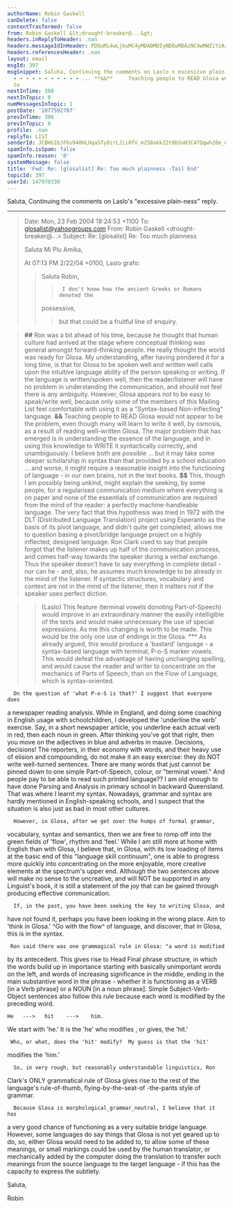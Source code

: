 ```yaml
---
authorName: Robin Gaskell
canDelete: false
contentTrasformed: false
from: Robin Gaskell &lt;drought-breaker@...&gt;
headers.inReplyToHeader: .nan
headers.messageIdInHeader: PDUuMi4wLjkuMC4yMDA0MDIyNDEwMDAzNC4wMWZiYzAzMEBwYWNpZmljLm5ldC5hdT4=
headers.referencesHeader: .nan
layout: email
msgId: 397
msgSnippet: Saluta, Continuing the comments on Laslo s excessive plain-ness reply.
  - - - - - - - - - - - ... **&&**     Teaching people to READ Glosa would not appear
  to
nextInTime: 398
nextInTopic: 0
numMessagesInTopic: 1
postDate: '1077592787'
prevInTime: 396
prevInTopic: 0
profile: .nan
replyTo: LIST
senderId: JCBHG1bJF6u940HLOqaSTy8zrLJii0fV_mZS8akkZ2t8bSnH3C4fQqwhZ0e_G_DUAQ2a4sfmOmOmMmNOq5e8F0c0yXG9mafBMDCSFZCl8l48x8pbMA
spamInfo.isSpam: false
spamInfo.reason: '0'
systemMessage: false
title: 'Fwd: Re: [glosalist] Re: Too much plainness -Tail End'
topicId: 397
userId: 147970330
---
```


Saluta,
    Continuing the comments on Laslo's "excessive plain-ness" reply.
  - - - - - - - - - - -
>Date: Mon, 23 Feb 2004 18:24:53 +1100
>To: glosalist@yahoogroups.com
>From: Robin Gaskell <drought-breaker@...>
>Subject: Re: [glosalist] Re: Too much plainness
>
>Saluta Mi Plu Amika,
>
>At 07:13 PM 2/22/04 +0100, Laslo grafo:
>>Saluta Robin,
>> >      I don't know how the ancient Greeks or Romans denoted the 
>> possessive,
>> > but that could be a fruitful line of enquiry.

>**##**     Ron was a bit ahead of his time, because he thought that human 
>culture had arrived at the stage where conceptual thinking was general 
>amongst forward-thinking people.  He really thought the world was ready 
>for Glosa.  My understanding, after having pondered it for a long time, is 
>that for Glosa to be spoken well and written well calls upon the intuitive 
>language ability of the person speaking or writing.  If the language is 
>written/spoken well, then the reader/listener will have no problem in 
>understanding the communication, and should not feel there is any 
>ambiguity.   However, Glosa appears not to be easy to speak/write well, 
>because only some of the members of this Mailing List feel comfortable 
>with using it as a "Syntax-based Non-inflecting" language.
   **&&**     Teaching people to READ Glosa would not appear to be the 
problem, even though many will learn to write it well, by osmosis, as a 
result of reading well-written Glosa.  The major problem that has emerged 
is in understanding the essence of the language, and in using this 
knowledge to WRITE it syntactically correctly, and unambiguously.  I 
believe both are possible ... but it may take some deeper scholarship in 
syntax than that provided by a school education ... and worse, it might 
require a reasonable insight into the functioning of
language - in our own brains, not in the text books.
**$$**        This, though I am possibly being unkind, might explain the 
seeking, by some people, for a regularised communication medium where 
everything is on paper and none of the essentials of communication are 
required from the mind of the reader: a perfectly machine-handleable language.
                  The very fact that this hypothesis was tried in 1972 with 
the DLT (Distributed Language Translation) project using Esperanto as the 
basis of its pivot language, and didn't quite get completed, allows me to 
question basing a pivot/bridge language project on a highly inflected, 
designed language.
                   Ron Clark used to say that people forgot that the 
listener makes up half of the communication process, and comes half-way 
towards the speaker during a verbal exchange.  Thus the speaker doesn't 
have to say everything in complete detail - nor can he - and, also, he 
assumes much knowledge to be already in the mind of the listener.  If 
syntactic structures, vocabulary and context are not in the mind of the 
listener, then it matters not if the speaker uses perfect diction.


>>(Laslo)   This feature (terminal vowels donoting Part-of-Speech) would 
>>improve in an extraordinary manner the easilly intelligible of the texts 
>>and would make unnecessary the use of special expressions. As me this 
>>changing is worth to be made. This would be the only one use of endings 
>>in the Glosa.
***  As already argued, this would produce a 'bastard' language - a 
syntax-based language with terminal, P-o-S marker vowels.
      This would defeat the advantage of having unchanging spelling, and 
would cause the reader and writer to concentrate on the mechanics of Parts 
of Speech, than on the Flow of Language, which is syntax-oriented.

      On the question of 'what P-o-S is that?' I suggest that everyone does 
a newspaper reading analysis.  While in England, and doing some coaching in 
English usage with schoolchildren, I developed the 'underline the verb' 
exercise.
Say, in a short newspaper article, you underline each actual verb in red, 
then each noun in green.  After thinking you've got that right, then you 
move on the adjectives in blue and adverbs in mauve.
      Decisions, decisions!  The reporters, in their economy with words, 
and their heavy use of elision and compounding, do not make it an easy 
exercise: they do NOT write well-turned sentences.  There are many words 
that just cannot be pinned down to one simple Part-of-Speech, colour, or 
"terminal vowel."  And people pay to be able to read such printed language??
      I am old enough to have done Parsing and Analysis in primary school 
in backward Queensland.  That was where I learnt my syntax.  Nowadays, 
grammar and syntax are hardly mentioned in English-speaking schools, and I 
suspect that the situation is also just as bad in most other cultures.

      However, in Glosa, after we get over the humps of formal grammar, 
vocabulary, syntax and semantics, then we are free to romp off into the 
green fields of 'flow', rhythm and 'feel.'  While I am still more at home 
with English than with Glosa, I believe that, in Glosa, with its low 
loading of items at the basic end of this "language skill continuum", one 
is able to progress more quickly into concentrating on the more enjoyable, 
more creative elements at the spectrum's upper end.
      Although the two sentences above will make no sense to the 
uncreative, and will NOT be supported in any Linguist's book, it is still a 
statement of the joy that can be gained through producing effective 
communication.

      If, in the past, you have been seeking the key to writing Glosa, and 
have not found it, perhaps you have been looking in the wrong place.  Aim 
to 'think in Glosa.'  ^Go with the flow^ of language, and discover, that in 
Glosa, this is in the syntax.

     Ron said there was one grammagical rule in Glosa: "a word is modified 
by its antecedent.  This gives rise to Head Final phrase structure, in 
which the words build up in importance starting with basically unimportant 
words on the left, and words of increasing significance in the middle, 
ending in the main substantive word in the phrase - whether it is 
functioning as a VERB [in a Verb phrase] or a NOUN [in a noun phrase].
    Simple Subject-Verb-Object sentences also follow this rule because each 
word is modified by the preceding word.

    He   --->   hit    --->    him.

  We start with 'he.'  It is the 'he' who modifies , or gives, the 'hit.'

     Who, or what, does the 'hit' modify?  My guess is that the 'hit' 
modifies the 'him.'

      So, in very rough, but reasonably understandable linguistics, Ron 
Clark's ONLY grammatical rule of Glosa gives rise to the rest of the 
language's rule-of-thumb, flying-by-the-seat-of -the-pants style of grammar.

      Because Glosa is morphological_grammar_neutral, I believe that it has 
a very good chance of functioning as a very suitable bridge 
language.  However, some languages do say things that Glosa is not yet 
geared up to do, so, either Glosa would need to be added to, to allow some 
of these meanings, or small markings could be used by the human translator, 
or mechanically added by the computer doing the translation to transfer 
such meanings from the source language to the target language - if this has 
the capacity to express the subtlety.

Saluta,

Robin 



